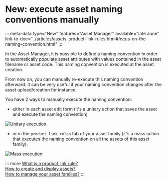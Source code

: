 # New: execute asset naming conventions manually
::: meta-data type="New" features="Asset Manager" available="late June" link-to-doc="../articles/assets-product-link-rules.html#focus-on-the-naming-convention.html"
:::

In the Asset Manager, it is possible to define a naming convention in order to automatically populate asset attributes with values contained in the asset filename or asset code. This naming convention is executed at the asset creation.

From now on, you can manually re-execute this naming convention afterward. It can be very useful if your naming convention changes after the asset upload/creation for instance.

You have 2 ways to manually execute the naming convention:
- either in each asset edit form (it's a unitary action that saves the asset and execute the naming convention)

![Unitary execution](../img/unitary-execution.png)

- or in the `product link rules` tab of your asset family (it's a mass action that executes the naming convention on all the assets of this asset family).

![Mass execution](../img/mass-execution.png)

::: more
[What is a product link rule?](../articles/assets-product-link-rules.html)  
[How to create and display assets?](../articles/create-and-display-assets.html)  
[How to manage your asset families?](../articles/manage-asset-families.html)
:::
